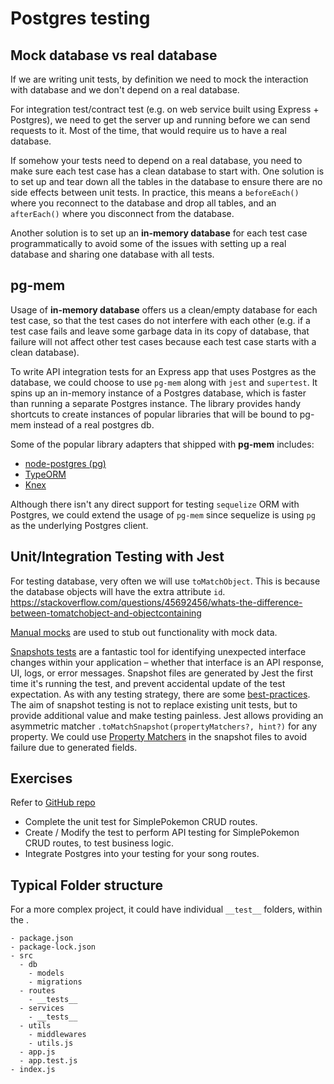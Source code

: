 # Postgres testing

## Mock database vs real database

If we are writing unit tests, by definition we need to mock the interaction with database and we don't depend on a real database.

For integration test/contract test (e.g. on web service built using Express + Postgres), we need to get the server up and running before we can send requests to it. Most of the time, that would require us to have a real database.

If somehow your tests need to depend on a real database, you need to make sure each test case has a clean database to start with. One solution is to set up and tear down all the tables in the database to ensure there are no side effects between unit tests. In practice, this means a `beforeEach()` where you reconnect to the database and drop all tables, and an `afterEach()` where you disconnect from the database.

Another solution is to set up an **in-memory database** for each test case programmatically to avoid some of the issues with setting up a real database and sharing one database with all tests.

## pg-mem

Usage of **in-memory database** offers us a clean/empty database for each test case, so that the test cases do not interfere with each other (e.g. if a test case fails and leave some garbage data in its copy of database, that failure will not affect other test cases because each test case starts with a clean database).

To write API integration tests for an Express app that uses Postgres as the database, we could choose to use `pg-mem` along with `jest` and `supertest`. It spins up an in-memory instance of a Postgres database, which is faster than running a separate Postgres instance. The library provides handy shortcuts to create instances of popular libraries that will be bound to pg-mem instead of a real postgres db.

Some of the popular library adapters that shipped with **pg-mem** includes:
- [node-postgres (pg)](https://github.com/oguimbal/pg-mem/wiki/Libraries-adapters#-node-postgres-pg)
- [TypeORM](https://github.com/oguimbal/pg-mem/wiki/Libraries-adapters#-typeorm)
- [Knex](https://github.com/oguimbal/pg-mem/wiki/Libraries-adapters#-knex)

Although there isn't any direct support for testing `sequelize` ORM with Postgres, we could extend the usage of `pg-mem` since sequelize is using `pg` as the underlying Postgres client.

## Unit/Integration Testing with Jest

For testing database, very often we will use `toMatchObject`. This is because the database objects will have the extra attribute `id`.
https://stackoverflow.com/questions/45692456/whats-the-difference-between-tomatchobject-and-objectcontaining

[Manual mocks](https://jestjs.io/docs/manual-mocks) are used to stub out functionality with mock data.

[Snapshots tests](https://jestjs.io/docs/snapshot-testing) are a fantastic tool for identifying unexpected interface changes within your application – whether that interface is an API response, UI, logs, or error messages. Snapshot files are generated by Jest the first time it's running the test, and prevent accidental update of the test expectation. As with any testing strategy, there are some [best-practices](https://jestjs.io/docs/snapshot-testing#best-practices). The aim of snapshot testing is not to replace existing unit tests, but to provide additional value and make testing painless. Jest allows providing an asymmetric matcher `.toMatchSnapshot(propertyMatchers?, hint?)` for any property. We could use [Property Matchers](https://jestjs.io/docs/snapshot-testing#property-matchers) in the snapshot files to avoid failure due to generated fields.

## Exercises

Refer to [GitHub repo](https://github.com/ThoughtWorks-SEA/sequelize-basics-crud)

- Complete the unit test for SimplePokemon CRUD routes.
- Create / Modify the test to perform API testing for SimplePokemon CRUD routes, to test business logic.
- Integrate Postgres into your testing for your song routes.

## Typical Folder structure

For a more complex project, it could have individual `__test__` folders, within the .
```
- package.json
- package-lock.json
- src
  - db
    - models
    - migrations
  - routes
    - __tests__
  - services
    - __tests__
  - utils
    - middlewares
    - utils.js
  - app.js
  - app.test.js
- index.js
```